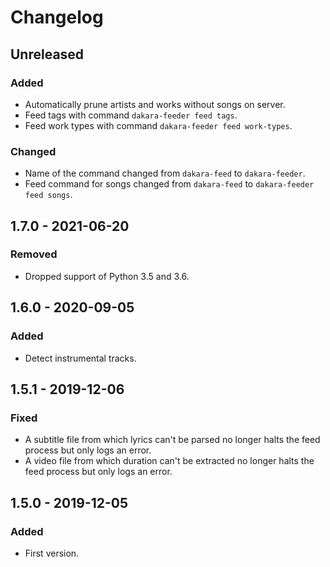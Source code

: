 # Changelog

<!---
## 0.0.1 - 1970-01-01

### Added

- New stuff.

### Changed

- Changed stuff.

### Deprecated

- Deprecated stuff.

### Removed

- Removed stuff.

### Fixed

- Fixed stuff.

### Security

- Security related fix.
-->

## Unreleased

### Added

- Automatically prune artists and works without songs on server.
- Feed tags with command `dakara-feeder feed tags`.
- Feed work types with command `dakara-feeder feed work-types`.

### Changed

- Name of the command changed from `dakara-feed` to `dakara-feeder`.
- Feed command for songs changed from `dakara-feed` to `dakara-feeder feed songs`.

## 1.7.0 - 2021-06-20

### Removed

- Dropped support of Python 3.5 and 3.6.

## 1.6.0 - 2020-09-05

### Added

- Detect instrumental tracks.

## 1.5.1 - 2019-12-06

### Fixed

- A subtitle file from which lyrics can't be parsed no longer halts the feed process but only logs an error.
- A video file from which duration can't be extracted no longer halts the feed process but only logs an error.

## 1.5.0 - 2019-12-05

### Added

- First version.
